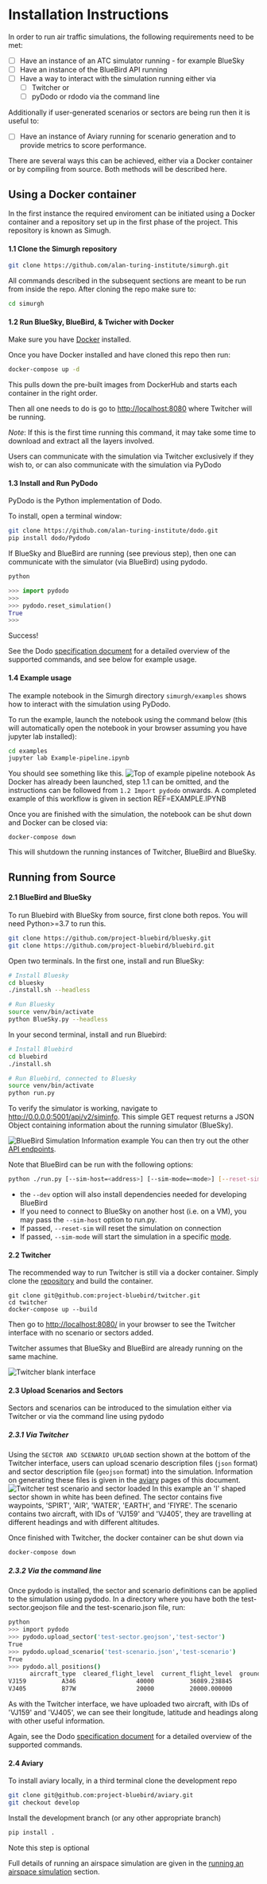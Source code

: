 # Installation Instructions
In order to run air traffic simulations, the following requirements need to be met:

- [ ] Have an instance of an ATC simulator running - for example BlueSky
- [ ] Have an instance of the BlueBird API running
- [ ] Have a way to interact with the simulation running either via
    - [ ] Twitcher 
    or
    - [ ] pyDodo or rdodo via the command line

Additionally if user-generated scenarios or sectors are being run then it is useful to:
- [ ] Have an instance of Aviary running for scenario generation and to provide metrics to score performance.

There are several ways this can be achieved, either via a Docker container or by compiling from source. Both methods will be described here.

## Using a Docker container
In the first instance the required enviroment can be initiated using a Docker container and a repository set up in the first phase of the project. This repository is known as Simugh.

#### 1.1 Clone the Simurgh repository

```bash
git clone https://github.com/alan-turing-institute/simurgh.git
```

All commands described in the subsequent sections are meant to be run from inside the repo. After cloning the repo make sure to:

```bash
cd simurgh
```

#### 1.2 Run BlueSky, BlueBird, & Twicher with Docker

Make sure you have [Docker](https://www.docker.com/get-started) installed.

Once you have Docker installed and have cloned this repo then run:

```bash
docker-compose up -d
```

This pulls down the pre-built images from DockerHub and
starts each container in the right order.

Then all one needs to do is go to
[http://localhost:8080](http://localhost:8080) where Twitcher will be running.


_Note_: If this is the first time running this command, it may take some time to
download and extract all the layers involved.

Users can communicate with the simulation via Twitcher exclusively if they wish to, or can also communicate with the simulation via PyDodo


#### 1.3 Install and Run PyDodo

PyDodo is the Python implementation of Dodo.

To install, open a terminal window:

```bash
git clone https://github.com/alan-turing-institute/dodo.git
pip install dodo/Pydodo
```

If BlueSky and BlueBird are running (see previous step), then one can communicate with the simulator (via BlueBird) using pydodo.

```bash
python
```
```python
>>> import pydodo
>>>
>>> pydodo.reset_simulation()
True
>>>
```

Success!

See the Dodo [specification document](https://github.com/alan-turing-institute/dodo/blob/master/Specification.md) for a detailed overview of the supported commands, and see below for example usage.

#### 1.4 Example usage

The example notebook in the Simurgh directory `simurgh/examples` shows how to interact with the simulation using PyDodo.

To run the example, launch the notebook using the command below (this will automatically open the notebook in your browser assuming you have jupyter lab installed):

 ```bash
 cd examples
 jupyter lab Example-pipeline.ipynb
 ```

You should see something like this. 
![Top of example pipeline notebook](../images/example_pipeline_landing_image.png)
As Docker has already been launched, step 1.1 can be omitted, and the instructions can be followed from `1.2 Import pydodo` onwards. A completed example of this workflow is given in section REF=EXAMPLE.IPYNB


Once you are finished with the simulation, the notebook can be shut down and Docker can be closed via:

```
docker-compose down
```

This will shutdown the running instances of Twitcher, BlueBird and BlueSky.


 ## Running from Source

 #### 2.1 BlueBird and BlueSky
To run Bluebird with BlueSky from source, first clone both repos. You will need Python>=3.7 to run this.

```bash
git clone https://github.com/project-bluebird/bluesky.git
git clone https://github.com/project-bluebird/bluebird.git
```

Open two terminals. In the first one, install and run BlueSky:

```bash
# Install Bluesky
cd bluesky
./install.sh --headless

# Run Bluesky
source venv/bin/activate
python BlueSky.py --headless
```

In your second terminal, install and run Bluebird:

```bash
# Install Bluebird
cd bluebird
./install.sh

# Run Bluebird, connected to Bluesky
source venv/bin/activate
python run.py
```

To verify the simulator is working, navigate to http://0.0.0.0:5001/api/v2/siminfo. This simple GET request returns a JSON Object containing information about the running simulator (BlueSky). 

![BlueBird Simulation Information example](../images/simulator_information_example.png)
You can then try out the other [API endpoints](#api-endpoints).

Note that BlueBird can be run with the following options:

```bash
python ./run.py [--sim-host=<address>] [--sim-mode=<mode>] [--reset-sim] [--log-rate=<rate>]
```

- the `--dev` option will also install dependencies needed for developing BlueBird
- If you need to connect to BlueSky on another host (i.e. on a VM), you may pass the `--sim-host` option to run.py.
- If passed, `--reset-sim` will reset the simulation on connection
- If passed, `--sim-mode` will start the simulation in a specific [mode](docs/SimulatorModes.md).

#### 2.2 Twitcher
 
The recommended way to run Twitcher is still via a docker container. Simply clone the [repository](https://github.com/project-bluebird/twitcher) and build the container.

```
git clone git@github.com:project-bluebird/twitcher.git
cd twitcher
docker-compose up --build
```

Then go to [http://localhost:8080/](http://localhost:8080/) in your browser to see the Twitcher interface with no scenario or sectors added.

Twitcher assumes that BlueSky and BlueBird are already running on the same machine.

![Twitcher blank interface](../images/twitcher_blank_interface.png)


#### 2.3 Upload Scenarios and Sectors
Sectors and scenarios can be introduced to the simulation either via Twitcher or via the command line using pydodo
##### 2.3.1 Via Twitcher
Using the `SECTOR AND SCENARIO UPLOAD` section shown at the bottom of the Twitcher interface, users can upload scenario description files (`json` format) and sector description file (`geojson` format) into the simulation. Information on generating these files is given in the [aviary](#aviary.md) pages of this document. 
![Twitcher test scenario and sector loaded](../images/twitcher_test_sector_interface.png)
In this example an 'I' shaped sector shown in white has been defined. The sector contains five waypoints, 'SPIRT', 'AIR', 'WATER', 'EARTH', and 'FIYRE'.
The scenario contains two aircraft, with IDs of 'VJ159' and 'VJ405', they are travelling at different headings and with different altitudes.

Once finished with Twitcher, the docker container can be shut down via

```bash
docker-compose down
```

##### 2.3.2 Via the command line
Once pydodo is installed, the sector and scenario definitions can be applied to the simulation using pydodo. In a directory where you have both the test-sector.geojson file and the test-scenario.json file, run:
```bash
python
>>> import pydodo
>>> pydodo.upload_sector('test-sector.geojson','test-sector')
True
>>> pydodo.upload_scenario('test-scenario.json','test-scenario')
True
>>> pydodo.all_positions()
      aircraft_type  cleared_flight_level  current_flight_level  ground_speed  heading   latitude  longitude  requested_flight_level  vertical_speed
VJ159          A346                 40000          36089.238845           215        0  49.899841    -0.1275                   40000               0
VJ405          B77W                 20000          20000.000000           187      180  53.152652    -0.1275                   40000               0
```

As with the Twitcher interface, we have uploaded two aircraft, with IDs of 'VJ159' and 'VJ405', we can see their longitude, latitude and headings along with other useful information.

Again, see the Dodo [specification document](https://github.com/alan-turing-institute/dodo/blob/master/Specification.md) for a detailed overview of the supported commands.


#### 2.4 Aviary
To install aviary locally, in a third terminal clone the development repo
```bash
git clone git@github.com:project-bluebird/aviary.git
git checkout develop
```
Install the development branch (or any other appropriate branch)

```bash
pip install .
```
Note this step is optional

Full details of running an airspace simulation are given in the [running an airspace simulation](../guides/digital_twin.ipynb) section.